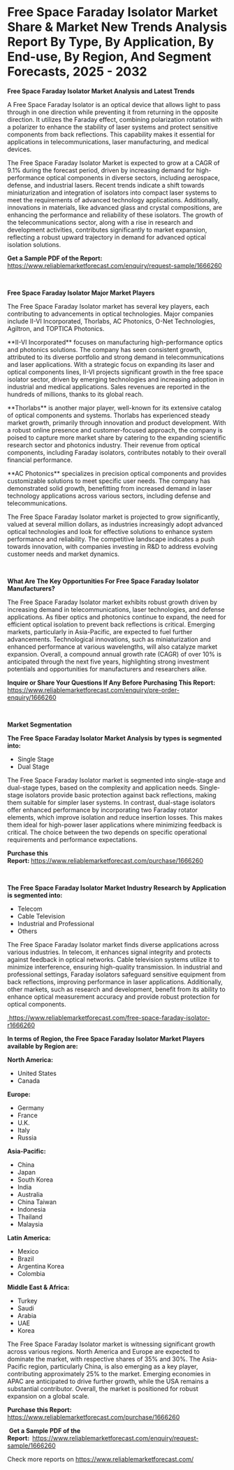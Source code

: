 <p><h1>Free Space Faraday Isolator Market Share & Market New Trends Analysis Report By Type, By Application, By End-use, By Region, And Segment Forecasts, 2025 - 2032</h1></p><p><strong>Free Space Faraday Isolator Market Analysis and Latest Trends</strong></p>
<p><p>A Free Space Faraday Isolator is an optical device that allows light to pass through in one direction while preventing it from returning in the opposite direction. It utilizes the Faraday effect, combining polarization rotation with a polarizer to enhance the stability of laser systems and protect sensitive components from back reflections. This capability makes it essential for applications in telecommunications, laser manufacturing, and medical devices.</p><p>The Free Space Faraday Isolator Market is expected to grow at a CAGR of 9.1% during the forecast period, driven by increasing demand for high-performance optical components in diverse sectors, including aerospace, defense, and industrial lasers. Recent trends indicate a shift towards miniaturization and integration of isolators into compact laser systems to meet the requirements of advanced technology applications. Additionally, innovations in materials, like advanced glass and crystal compositions, are enhancing the performance and reliability of these isolators. The growth of the telecommunications sector, along with a rise in research and development activities, contributes significantly to market expansion, reflecting a robust upward trajectory in demand for advanced optical isolation solutions.</p></p>
<p><strong>Get a Sample PDF of the Report:&nbsp;</strong> <a href="https://www.reliablemarketforecast.com/enquiry/request-sample/1666260?utm_campaign=2452&utm_medium=2&utm_source=Github&utm_content=ia&utm_term=11042025&utm_id=free-space-faraday-isolator">https://www.reliablemarketforecast.com/enquiry/request-sample/1666260</a></p>
<p>&nbsp;</p>
<p><strong>Free Space Faraday Isolator Major Market Players</strong></p>
<p><p>The Free Space Faraday Isolator market has several key players, each contributing to advancements in optical technologies. Major companies include II-VI Incorporated, Thorlabs, AC Photonics, O-Net Technologies, Agiltron, and TOPTICA Photonics.</p><p>**II-VI Incorporated** focuses on manufacturing high-performance optics and photonics solutions. The company has seen consistent growth, attributed to its diverse portfolio and strong demand in telecommunications and laser applications. With a strategic focus on expanding its laser and optical components lines, II-VI projects significant growth in the free space isolator sector, driven by emerging technologies and increasing adoption in industrial and medical applications. Sales revenues are reported in the hundreds of millions, thanks to its global reach.</p><p>**Thorlabs** is another major player, well-known for its extensive catalog of optical components and systems. Thorlabs has experienced steady market growth, primarily through innovation and product development. With a robust online presence and customer-focused approach, the company is poised to capture more market share by catering to the expanding scientific research sector and photonics industry. Their revenue from optical components, including Faraday isolators, contributes notably to their overall financial performance.</p><p>**AC Photonics** specializes in precision optical components and provides customizable solutions to meet specific user needs. The company has demonstrated solid growth, benefitting from increased demand in laser technology applications across various sectors, including defense and telecommunications.</p><p>The Free Space Faraday Isolator market is projected to grow significantly, valued at several million dollars, as industries increasingly adopt advanced optical technologies and look for effective solutions to enhance system performance and reliability. The competitive landscape indicates a push towards innovation, with companies investing in R&D to address evolving customer needs and market dynamics.</p></p>
<p>&nbsp;</p>
<p><strong>What Are The Key Opportunities For Free Space Faraday Isolator Manufacturers?</strong></p>
<p><p>The Free Space Faraday Isolator market exhibits robust growth driven by increasing demand in telecommunications, laser technologies, and defense applications. As fiber optics and photonics continue to expand, the need for efficient optical isolation to prevent back reflections is critical. Emerging markets, particularly in Asia-Pacific, are expected to fuel further advancements. Technological innovations, such as miniaturization and enhanced performance at various wavelengths, will also catalyze market expansion. Overall, a compound annual growth rate (CAGR) of over 10% is anticipated through the next five years, highlighting strong investment potentials and opportunities for manufacturers and researchers alike.</p></p>
<p><strong>Inquire or Share Your Questions If Any Before Purchasing This Report:</strong> <a href="https://www.reliablemarketforecast.com/enquiry/pre-order-enquiry/1666260?utm_campaign=2452&utm_medium=2&utm_source=Github&utm_content=ia&utm_term=11042025&utm_id=free-space-faraday-isolator">https://www.reliablemarketforecast.com/enquiry/pre-order-enquiry/1666260</a></p>
<p>&nbsp;</p>
<p><strong>Market Segmentation</strong></p>
<p><strong>The Free Space Faraday Isolator Market Analysis by types is segmented into:</strong></p>
<p><ul><li>Single Stage</li><li>Dual Stage</li></ul></p>
<p><p>The Free Space Faraday Isolator market is segmented into single-stage and dual-stage types, based on the complexity and application needs. Single-stage isolators provide basic protection against back reflections, making them suitable for simpler laser systems. In contrast, dual-stage isolators offer enhanced performance by incorporating two Faraday rotator elements, which improve isolation and reduce insertion losses. This makes them ideal for high-power laser applications where minimizing feedback is critical. The choice between the two depends on specific operational requirements and performance expectations.</p></p>
<p><strong>Purchase this Report:&nbsp;</strong><a href="https://www.reliablemarketforecast.com/purchase/1666260?utm_campaign=2452&utm_medium=2&utm_source=Github&utm_content=ia&utm_term=11042025&utm_id=free-space-faraday-isolator">https://www.reliablemarketforecast.com/purchase/1666260</a></p>
<p>&nbsp;</p>
<p><strong>The Free Space Faraday Isolator Market Industry Research by Application is segmented into:</strong></p>
<p><ul><li>Telecom</li><li>Cable Television</li><li>Industrial and Professional</li><li>Others</li></ul></p>
<p><p>The Free Space Faraday Isolator market finds diverse applications across various industries. In telecom, it enhances signal integrity and protects against feedback in optical networks. Cable television systems utilize it to minimize interference, ensuring high-quality transmission. In industrial and professional settings, Faraday isolators safeguard sensitive equipment from back reflections, improving performance in laser applications. Additionally, other markets, such as research and development, benefit from its ability to enhance optical measurement accuracy and provide robust protection for optical components.</p></p>
<p><a href="https://www.reliablemarketforecast.com/free-space-faraday-isolator-r1666260?utm_campaign=2452&utm_medium=2&utm_source=Github&utm_content=ia&utm_term=11042025&utm_id=free-space-faraday-isolator">&nbsp;https://www.reliablemarketforecast.com/free-space-faraday-isolator-r1666260</a></p>
<p><strong>In terms of Region, the Free Space Faraday Isolator Market Players available by Region are:</strong></p>
<p>
    <p> <strong> North America: </strong>
        <ul>
            <li>United States</li>
            <li>Canada</li>
        </ul>
        </p> 
    <p> <strong> Europe: </strong>
        <ul>
            <li>Germany</li>
            <li>France</li>
            <li>U.K.</li>
            <li>Italy</li>
            <li>Russia</li>
        </ul>
        </p> 
    <p> <strong> Asia-Pacific: </strong>
        <ul>
            <li>China</li>
            <li>Japan</li>
            <li>South Korea</li>
            <li>India</li>
            <li>Australia</li>
            <li>China Taiwan</li>
            <li>Indonesia</li>
            <li>Thailand</li>
            <li>Malaysia</li>
        </ul>
        </p> 
    <p> <strong> Latin America: </strong>
        <ul>
            <li>Mexico</li>
            <li>Brazil</li>
            <li>Argentina Korea</li>
            <li>Colombia</li>
        </ul>
        </p> 
    <p> <strong> Middle East & Africa: </strong>
        <ul>
            <li>Turkey</li>
            <li>Saudi</li>
            <li>Arabia</li>
            <li>UAE</li>
            <li>Korea</li>
        </ul>
    </p>
    </p>
<p><p>The Free Space Faraday Isolator market is witnessing significant growth across various regions. North America and Europe are expected to dominate the market, with respective shares of 35% and 30%. The Asia-Pacific region, particularly China, is also emerging as a key player, contributing approximately 25% to the market. Emerging economies in APAC are anticipated to drive further growth, while the USA remains a substantial contributor. Overall, the market is positioned for robust expansion on a global scale.</p></p>
<p><strong>Purchase this Report: </strong><a href="https://www.reliablemarketforecast.com/purchase/1666260?utm_campaign=2452&utm_medium=2&utm_source=Github&utm_content=ia&utm_term=11042025&utm_id=free-space-faraday-isolator">https://www.reliablemarketforecast.com/purchase/1666260</a></p>
<p>&nbsp;<strong>Get a Sample PDF of the Report:&nbsp;&nbsp;</strong><a href="https://www.reliablemarketforecast.com/enquiry/request-sample/1666260?utm_campaign=2452&utm_medium=2&utm_source=Github&utm_content=ia&utm_term=11042025&utm_id=free-space-faraday-isolator">https://www.reliablemarketforecast.com/enquiry/request-sample/1666260</a></p>
<p><strong></strong></p>
<p>Check more reports on <a href="https://www.reliablemarketforecast.com/?utm_campaign=2452&utm_medium=2&utm_source=Github&utm_content=ia&utm_term=11042025&utm_id=free-space-faraday-isolator">https://www.reliablemarketforecast.com/</a></p>